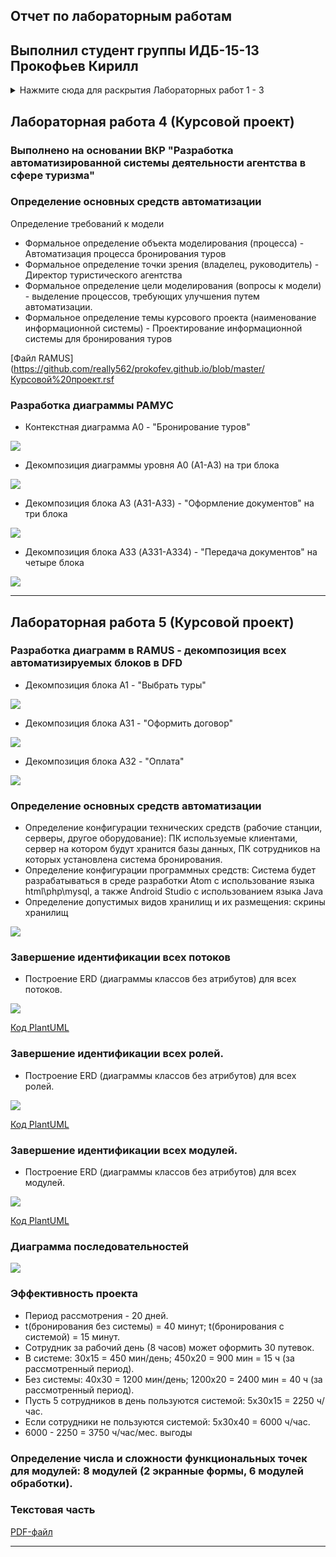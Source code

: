 ## Отчет по лабораторным работам
## Выполнил студент группы ИДБ-15-13  Прокофьев Кирилл
<details> 
<summary>Нажмите сюда для раскрытия Лабораторных работ 1 - 3 </summary>
  
### Лабораторная работа 1.
Создание IDEF0-диаграммы "Производство оборудования" в RAMUS (программное средство разработки структурно-функциональных моделей)
* IDEF0-диаграмма в развернутом виде
![](https://github.com/really562/prokofev.github.io/blob/master/6%20вопросов%20(задание).png)

* [IDEF0-диаграмма в формате .rsf](https://github.com/really562/prokofev.github.io/blob/master/6%20вопросов%20(задание).rsf)

Создание диаграммы классов и диаграммы прецедентов в PLANTUML (программное средство автоматической генерации UML-диаграмм)
* [Текст](https://github.com/really562/prokofev.github.io/blob/master/UML%20(Диаграмма%20классов%20ЗАДАНИЕ)) и рисунoк диаграммы классов

![](https://github.com/really562/prokofev.github.io/blob/master/Диаграмма%20классов%20(задание).png)

* [Текст](https://github.com/really562/prokofev.github.io/blob/master/UML%20(Диаграмма%20прецедентов%20ЗАДАНИЕ)) и рисунок диаграммы прецедентов

![](https://github.com/really562/prokofev.github.io/blob/master/Диаграмма%20прецедентов%20(задание).png)

***

### Лабораторная работа 2-3.
* IDEF0

![](https://github.com/really562/prokofev.github.io/blob/master/Лаба%202_1.png)

* Plan-Do-Check

![](https://github.com/really562/prokofev.github.io/blob/master/Лаба%202_2.png)

* DFD

![](https://github.com/really562/prokofev.github.io/blob/master/Лаба%202_3.png)

![Диаграмма в формате .rsf](https://github.com/really562/prokofev.github.io/blob/master/Лаба2.rsf)

***
</details>

## Лабораторная работа 4 (Курсовой проект)

### Выполнено на основании ВКР "Разработка автоматизированной системы деятельности агентства в сфере туризма"
### Определение основных средств автоматизации
Определение требований к модели
* Формальное определение объекта моделирования (процесса) - Автоматизация процесса бронирования туров
* Формальное определение точки зрения (владелец, руководитель) - Директор туристического агентства
* Формальное определение цели моделирования (вопросы к модели) - выделение процессов, требующих улучшения путем автоматизации.
* Формальное определение темы курсового проекта (наименование информационной системы) - Проектирование информационной системы для бронирования туров

[Файл RAMUS](https://github.com/really562/prokofev.github.io/blob/master/Курсовой%20проект.rsf

### Разработка диаграммы РАМУС

* Контекстная диаграмма А0 - "Бронирование туров"

![](https://github.com/really562/prokofev.github.io/blob/master/course/01_A0.png)

* Декомпозиция диаграммы уровня A0 (A1-A3) на три блока

![](https://github.com/really562/prokofev.github.io/blob/master/course/02_A0.png)

* Декомпозиция блока А3 (A31-A33) - "Оформление документов" на три блока

![](https://github.com/really562/prokofev.github.io/blob/master/course/04_A3.png)

* Декомпозиция блока А33 (A331-A334) - "Передача документов" на четыре блока

![](https://github.com/really562/prokofev.github.io/blob/master/course/07_A33.png)
***

## Лабораторная работа 5 (Курсовой проект)

### Разработка диаграмм в RAMUS - декомпозиция всех автоматизируемых блоков в DFD

* Декомпозиция блока А1 - "Выбрать туры"

![](https://github.com/really562/prokofev.github.io/blob/master/course/03_A1.png)

* Декомпозиция блока А31 - "Оформить договор"

![](https://github.com/really562/prokofev.github.io/blob/master/course/05_A31.png)

* Декомпозиция блока А32 - "Оплата"

![](https://github.com/really562/prokofev.github.io/blob/master/course/06_A32.png)

### Определение основных средств автоматизации
* Определение конфигурации технических средств (рабочие станции, серверы, другое оборудование): ПК используемые клиентами, сервер на котором будут хранится базы данных, ПК сотрудников на которых установлена система бронирования.
* Определение конфигурации программных средств: Система будет разрабатываться в среде разработки Atom с использование языка html\php\mysql, а также  Android Studio с использованием языка Java
* Определение допустимых видов хранилищ и их размещения: скрины хранилищ

![](https://github.com/really562/prokofev.github.io/blob/master/course/Database.png)

### Завершение идентификации всех потоков

* Построение ERD (диаграммы классов без атрибутов) для всех потоков. 

![](https://github.com/really562/prokofev.github.io/blob/master/streams.png)

[Код PlantUML](https://github.com/really562/prokofev.github.io/blob/master/streams.txt)

### Завершение идентификации всех ролей.

* Построение ERD (диаграммы классов без атрибутов) для всех ролей.

![](https://github.com/really562/prokofev.github.io/blob/master/uml.png)

[Код PlantUML](https://github.com/really562/prokofev.github.io/blob/master/umlr.txt)

### Завершение идентификации всех модулей.

* Построение ERD (диаграммы классов без атрибутов) для всех модулей.

![](https://github.com/really562/prokofev.github.io/blob/master/modules.png)

[Код PlantUML](https://github.com/really562/prokofev.github.io/blob/master/modules.txt)

### Диаграмма последовательностей

![](https://github.com/really562/prokofev.github.io/blob/master/course/umlp.png)

### Эффективность проекта
* Период рассмотрения - 20 дней.
* t(бронирования без системы) = 40 минут; t(бронирования с системой) = 15 минут.
* Сотрудник за рабочий день (8 часов) может оформить 30 путевок.
* В системе: 30x15 = 450 мин/день; 450x20 = 900 мин = 15 ч (за рассмотренный период).
* Без системы: 40x30 = 1200 мин/день; 1200x20 = 2400 мин = 40 ч (за рассмотренный период).
* Пусть 5 сотрудников в день пользуются системой: 5x30x15 = 2250 ч/час.
* Если сотрудники не пользуются системой: 5x30x40 = 6000 ч/час.
* 6000 - 2250 = 3750 ч/час/мес. выгоды

### Определение числа и сложности функциональных точек для модулей: 8 модулей (2 экранные формы, 6 модулей обработки).

### Текстовая часть
[PDF-файл](https://github.com/really562/prokofev.github.io/blob/master/Курсовой%20проект.pdf)
***
